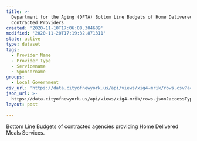 ```yaml
---
title: >-
  Department for the Aging (DFTA) Bottom Line Budgets of Home Delivered Meals
  Contracted Providers
created: '2020-11-10T17:06:08.304609'
modified: '2020-11-20T17:19:32.871311'
state: active
type: dataset
tags:
  - Provider Name
  - Provider Type
  - Servicename
  - Sponsorname
groups:
  - Local Government
csv_url: 'https://data.cityofnewyork.us/api/views/xig4-mrik/rows.csv?accessType=DOWNLOAD'
json_url: >-
  https://data.cityofnewyork.us/api/views/xig4-mrik/rows.json?accessType=DOWNLOAD
layout: post

---
```

Bottom Line Budgets of contracted agencies providing Home Delivered Meals Services.
